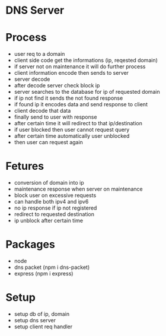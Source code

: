 # DNS Server

# Process
  + user req to a domain
  + client side code get the informations (ip, reqested domain)
  + if server not on maintenance it will do further process
  + client information encode then sends to server
  + server decode
  + after decode server check block ip
  + server searches to the database for ip of requested domain
  + if ip not find it sends the not found response
  + if found ip it encodes data and send response to client
  + client decode that data
  + finally send to user with response
  + after certain time it will redirect to that ip/destination
  + if user blocked then user cannot request query
  + after certain time automatically user unblocked
  + then user can request again


# Fetures
  - conversion of domain into ip
  - maintenance response when server on maintenance
  - block user on excessive requests
  - can handle both ipv4 and ipv6
  - no ip response if ip not registered
  - redirect to requested destination
  - ip unblock after certain time

# Packages
  - node
  - dns packet (npm i dns-packet)
  - express (npm i express)

# Setup
  - setup db of ip, domain
  - setup dns server
  - setup client req handler

